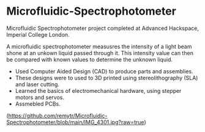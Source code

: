 # Microfluidic-Spectrophotometer
Microfluidic Spectrophotometer project completed at Advanced Hackspace, Imperial College London.

A microfluidic spectrophotometer measusres the intensity of a light beam shone at an unkown liquid passed through it. This intensity value can then be compared with known values to determine the unknown liquid.

- Used Computer Aided Design (CAD) to produce parts and assemblies. 
- These designs were to used to 3D printed using stereolithography (SLA) and laser cutting.
- Learned the basics of electromechanical hardware, using stepper motors and servos.
- Assmebled PCBs.

(https://github.com/remytr/Microfluidic-Spectrophotometer/blob/main/IMG_4301.jpg?raw=true)
